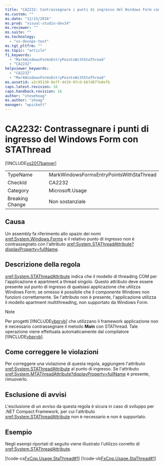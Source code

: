 ```yaml
---
title: "CA2232: Contrassegnare i punti di ingresso del Windows Form con STAThread | Microsoft Docs"
ms.custom: ""
ms.date: "12/15/2016"
ms.prod: "visual-studio-dev14"
ms.reviewer: ""
ms.suite: ""
ms.technology: 
  - "vs-devops-test"
ms.tgt_pltfrm: ""
ms.topic: "article"
f1_keywords: 
  - "MarkWindowsFormsEntryPointsWithStaThread"
  - "CA2232"
helpviewer_keywords: 
  - "CA2232"
  - "MarkWindowsFormsEntryPointsWithStaThread"
ms.assetid: a3c95130-8e7f-4419-9fcd-b67d077e8efb
caps.latest.revision: 16
caps.handback.revision: 16
author: "stevehoag"
ms.author: "shoag"
manager: "wpickett"
---
```

# CA2232: Contrassegnare i punti di ingresso del Windows Form con STAThread
[!INCLUDE[vs2017banner](../code-quality/includes/vs2017banner.md)]

|||  
|-|-|  
|TypeName|MarkWindowsFormsEntryPointsWithStaThread|  
|CheckId|CA2232|  
|Category|Microsoft.Usage|  
|Breaking Change|Non sostanziale|  
  
## Causa  
 Un assembly fa riferimento allo spazio dei nomi <xref:System.Windows.Forms> e il relativo punto di ingresso non è contrassegnato con l'attributo <xref:System.STAThreadAttribute?displayProperty=fullName>.  
  
## Descrizione della regola  
 <xref:System.STAThreadAttribute> indica che il modello di threading COM per l'applicazione è apartment a thread singolo.  Questo attributo deve essere presente sul punto di ingresso di qualsiasi applicazione che utilizza Windows Form; se omesso è possibile che il componente Windows non funzioni correttamente.  Se l'attributo non è presente, l'applicazione utilizza il modello apartment multithreading, non supportato da Windows Form.  
  
> [!NOTE]
>  Per progetti [!INCLUDE[vbprvb](../code-quality/includes/vbprvb_md.md)] che utilizzano il framework applicazione non è necessario contrassegnare il metodo **Main** con STAThread.  Tale operazione viene effettuata automaticamente dal compilatore [!INCLUDE[vbprvb](../code-quality/includes/vbprvb_md.md)].  
  
## Come correggere le violazioni  
 Per correggere una violazione di questa regola, aggiungere l'attributo <xref:System.STAThreadAttribute> al punto di ingresso.  Se l'attributo <xref:System.MTAThreadAttribute?displayProperty=fullName> è presente, rimuoverlo.  
  
## Esclusione di avvisi  
 L'esclusione di un avviso da questa regola è sicura in caso di sviluppo per .NET Compact Framework, per cui l'attributo <xref:System.STAThreadAttribute> non è necessario e non è supportato.  
  
## Esempio  
 Negli esempi riportati di seguito viene illustrato l'utilizzo corretto di <xref:System.STAThreadAttribute>.  
  
 [!code-cs[FxCop.Usage.StaThread#1](../code-quality/codesnippet/CSharp/ca2232-mark-windows-forms-entry-points-with-stathread_1.cs)]
 [!code-vb[FxCop.Usage.StaThread#1](../code-quality/codesnippet/VisualBasic/ca2232-mark-windows-forms-entry-points-with-stathread_1.vb)]